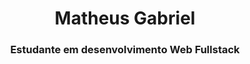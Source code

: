 <h1 align="center">Matheus Gabriel</h1>
<h3 align="center">Estudante em desenvolvimento Web Fullstack</h3>